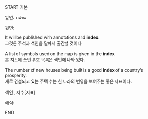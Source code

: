 START
기본

앞면:
index


뒷면:
<div>It will be published with annotations and <strong>index</strong>. </div><div><div>그것은 주석과 색인을 달아서 출간할 것이다.</div></div><div><br></div><div><div>A list of symbols used on the map is given in the <strong>index</strong>. </div><div><div>본 지도에 쓰인 부호 목록은 색인에 나와 있다.</div></div></div><div><br></div><div><div>The number of new houses being built is a good <b>index</b> of a country’s prosperity. </div><div>새로 건설되고 있는 주택 수는 한 나라의 번영을 보여주는 좋은 지표이다.</div></div><div><br></div><div>색인 , 지수[지표]</div>


해석:
<!--ID: 1746614454108-->
END